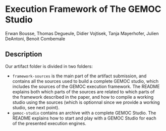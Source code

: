 # Execution Framework of The GEMOC Studio

Erwan Bousse, Thomas Degueule, Didier Vojtisek, Tanja Mayerhofer, Julien DeAntoni, Benoit Combemale


## Description

Our artifact folder is divided in two folders:

- `framework-sources` is the main part of the artifact submission, and contains all the sources used to build a complete GEMOC studio, which includes the sources of the GEMOC execution framework. The README explains both which parts of the sources are related to which parts of the framework described in the paper, and how to compile a working studio using the sources (which is optionnal since we provide a working studio, see next point).
- `gemoc-studio` contains an archive with a complete GEMOC Studio. The README explains how to start and play with a GEMOC Studio for each of the presented execution engines.
